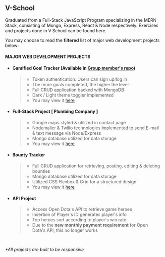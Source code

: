 ## V-School

Graduated from a Full-Stack JavaScript Program specializing in the MERN Stack, consisting of Mongo, Express, React & Node respectively. Exercises and projects done in V School can be found here. 

You may choose to read the __filtered__ list of major web development projects below:  

#### __MAJOR WEB DEVELOPMENT PROJECTS__

* #### Gamified Goal Tracker (Available in [Group member's repo](https://github.com/TaylorBurke/group-fullstack))
    >* Token authentication: Users can sign up/log in
    >* The more goals completed, the higher the level
    >* Full CRUD application backed with MongoDB
    >* Dark / Light theme toggler implemented
    >* You may view it [here](https://gamified-goaltracker.herokuapp.com)

* #### Full-Stack Project [ Plumbing Company ]
    >* Google maps styled & utilized in contact page
    >* Nodemailer & Twilio technologies implemented to send E-mail & text message via Node/Express
    >* Mongo database utilized for data storage
    >* You may view it [here](https://plumbing-company.herokuapp.com)

* #### Bounty Tracker
    >* Full CRUD application for retrieving, posting, editing & deleting bounties
    >* Mongo database utilized for data storage
    >* Utilized CSS Flexbox & Grid for a structured design
    >* You may view it [here](https://bounty-tracker.herokuapp.com)

* #### API Project
    >* Access Open Dota's API to retrieve game heroes
    >* Insertion of Player's ID generates player's info
    >* Top heroes sort according to player's win rate
    >* Due to the __new monthly payment requirement__ for Open Dota's API, this no longer works
<br/>

_*All projects are built to be responsive_

